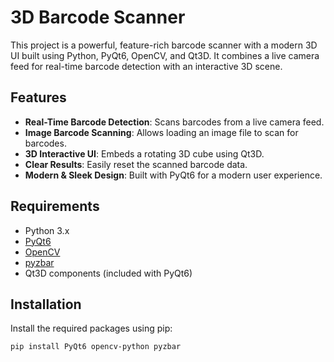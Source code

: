 # 3D Barcode Scanner

This project is a powerful, feature-rich barcode scanner with a modern 3D UI built using Python, PyQt6, OpenCV, and Qt3D. It combines a live camera feed for real-time barcode detection with an interactive 3D scene.

## Features

- **Real-Time Barcode Detection**: Scans barcodes from a live camera feed.
- **Image Barcode Scanning**: Allows loading an image file to scan for barcodes.
- **3D Interactive UI**: Embeds a rotating 3D cube using Qt3D.
- **Clear Results**: Easily reset the scanned barcode data.
- **Modern & Sleek Design**: Built with PyQt6 for a modern user experience.

## Requirements

- Python 3.x
- [PyQt6](https://pypi.org/project/PyQt6/)
- [OpenCV](https://pypi.org/project/opencv-python/)
- [pyzbar](https://pypi.org/project/pyzbar/)
- Qt3D components (included with PyQt6)

## Installation

Install the required packages using pip:

```bash
pip install PyQt6 opencv-python pyzbar
